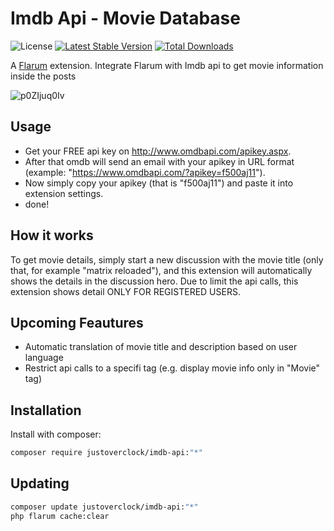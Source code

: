 # Imdb Api - Movie Database

![License](https://img.shields.io/badge/license-MIT-blue.svg) [![Latest Stable Version](https://img.shields.io/packagist/v/justoverclock/imdb-api.svg)](https://packagist.org/packages/justoverclock/imdb-api) [![Total Downloads](https://img.shields.io/packagist/dt/justoverclock/imdb-api.svg)](https://packagist.org/packages/justoverclock/imdb-api)

A [Flarum](http://flarum.org) extension. Integrate Flarum with Imdb api to get movie information inside the posts

![p0ZIjuq0Iv](https://user-images.githubusercontent.com/79002016/135063798-fd7a0680-0ef7-4106-ac43-eba46f3141f4.gif)


## Usage

 - Get your FREE api key on http://www.omdbapi.com/apikey.aspx. 
 - After that omdb will send an email with your apikey in URL format (example: "https://www.omdbapi.com/?apikey=f500aj11").
 - Now simply copy your apikey (that is "f500aj11") and paste it into extension settings.
 - done!

## How it works

To get movie details, simply start a new discussion with the movie title (only that, for example "matrix reloaded"), and this extension will automatically shows the details in the discussion hero. Due to limit the api calls, this extension shows detail ONLY FOR REGISTERED USERS.

## Upcoming Feautures
 - Automatic translation of movie title and description based on user language
 - Restrict api calls to a specifi tag (e.g. display movie info only in "Movie" tag)

## Installation

Install with composer:

```sh
composer require justoverclock/imdb-api:"*"
```

## Updating

```sh
composer update justoverclock/imdb-api:"*"
php flarum cache:clear
```



